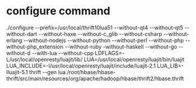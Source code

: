 # configure command
./configure --prefix=/usr/local/thrift10lua51 --without-qt4 --without-qt5
--without-dart --without-haxe --without-c_glib --without-csharp --without-erlang
--without-nodejs --without-python --without-perl --without-php
--without-php_extension --without-ruby -without-haskell --without-go --without-d
--with-lua --without-cpp LDFLAGS=-L/usr/local/openresty/luajit/lib/
LUA=/usr/local/openresty/luajit/bin/luajit
LUA_INCLUDE=-I/usr/local/openresty/luajit/include/luajit-2.1
LUA_LIB=-lluajit-5.1
thrift --gen lua /root/hbase/hbase-thrift/src/main/resources/org/apache/hadoop/hbase/thrift2/hbase.thrift

